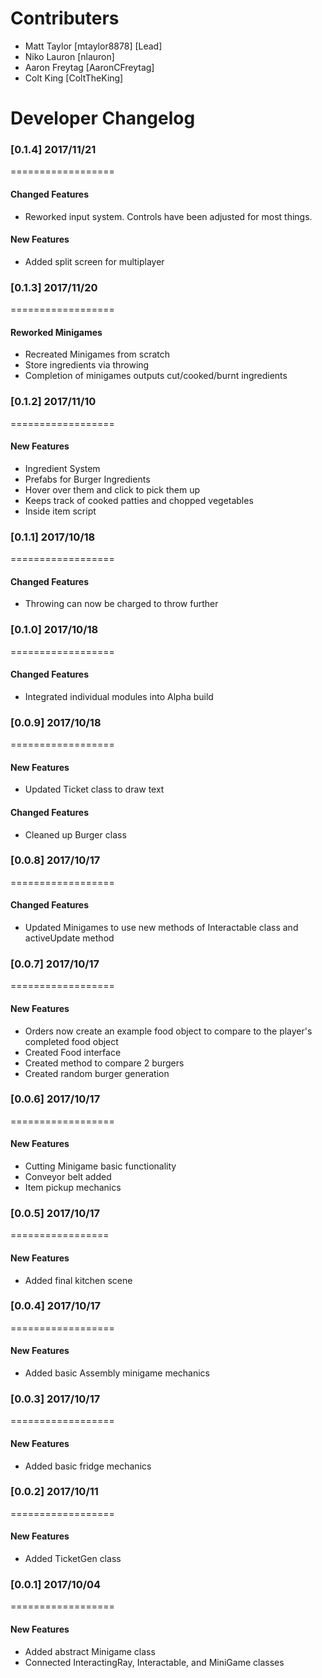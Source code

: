 # Contributers
- Matt Taylor [mtaylor8878] [Lead]
- Niko Lauron [nlauron]
- Aaron Freytag [AaronCFreytag]
- Colt King [ColtTheKing]

# Developer Changelog

### [0.1.4] 2017/11/21
==================
#### Changed Features
- Reworked input system. Controls have been adjusted for most things.

#### New Features
- Added split screen for multiplayer

### [0.1.3] 2017/11/20
==================
#### Reworked Minigames
- Recreated Minigames from scratch
- Store ingredients via throwing
- Completion of minigames outputs cut/cooked/burnt ingredients

### [0.1.2] 2017/11/10
==================
#### New Features
- Ingredient System
- Prefabs for Burger Ingredients
- Hover over them and click to pick them up
- Keeps track of cooked patties and chopped vegetables
- Inside item script

### [0.1.1] 2017/10/18
==================
#### Changed Features
- Throwing can now be charged to throw further

### [0.1.0] 2017/10/18
==================
#### Changed Features
- Integrated individual modules into Alpha build

### [0.0.9] 2017/10/18
==================
#### New Features
- Updated Ticket class to draw text

#### Changed Features
- Cleaned up Burger class

### [0.0.8] 2017/10/17
==================
#### Changed Features
- Updated Minigames to use new methods of Interactable class and activeUpdate method

### [0.0.7] 2017/10/17
==================
#### New Features
- Orders now create an example food object to compare to the player's completed food object
- Created Food interface
- Created method to compare 2 burgers
- Created random burger generation

### [0.0.6] 2017/10/17
==================
#### New Features
- Cutting Minigame basic functionality
- Conveyor belt added
- Item pickup mechanics

### [0.0.5] 2017/10/17
=================
#### New Features
- Added final kitchen scene

### [0.0.4] 2017/10/17
==================
#### New Features
- Added basic Assembly minigame mechanics

### [0.0.3] 2017/10/17
==================
#### New Features
- Added basic fridge mechanics

### [0.0.2] 2017/10/11
==================
#### New Features
- Added TicketGen class

### [0.0.1] 2017/10/04
==================
#### New Features
- Added abstract Minigame class
- Connected InteractingRay, Interactable, and MiniGame classes
